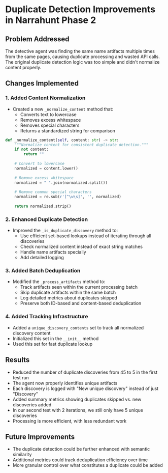 # Duplicate Detection Improvements in Narrahunt Phase 2

## Problem Addressed
The detective agent was finding the same name artifacts multiple times from the same pages, causing duplicate processing and wasted API calls. The original duplicate detection logic was too simple and didn't normalize content properly.

## Changes Implemented

### 1. Added Content Normalization
- Created a new `_normalize_content` method that:
  - Converts text to lowercase
  - Removes excess whitespace
  - Removes special characters
  - Returns a standardized string for comparison

```python
def _normalize_content(self, content: str) -> str:
    """Normalize content for consistent duplicate detection."""
    if not content:
        return ""
    
    # Convert to lowercase
    normalized = content.lower()
    
    # Remove excess whitespace
    normalized = " ".join(normalized.split())
    
    # Remove common special characters
    normalized = re.sub(r'[^\w\s]', '', normalized)
    
    return normalized.strip()
```

### 2. Enhanced Duplicate Detection
- Improved the `_is_duplicate_discovery` method to:
  - Use efficient set-based lookups instead of iterating through all discoveries
  - Check normalized content instead of exact string matches
  - Handle name artifacts specially
  - Add detailed logging

### 3. Added Batch Deduplication
- Modified the `_process_artifacts` method to:
  - Track artifacts seen within the current processing batch
  - Skip duplicate artifacts within the same batch
  - Log detailed metrics about duplicates skipped
  - Preserve both ID-based and content-based deduplication

### 4. Added Tracking Infrastructure
- Added a `unique_discovery_contents` set to track all normalized discovery content
- Initialized this set in the `__init__` method
- Used this set for fast duplicate lookup

## Results
- Reduced the number of duplicate discoveries from 45 to 5 in the first test run
- The agent now properly identifies unique artifacts
- Each discovery is logged with "New unique discovery" instead of just "Discovery"
- Added summary metrics showing duplicates skipped vs. new discoveries added
- In our second test with 2 iterations, we still only have 5 unique discoveries
- Processing is more efficient, with less redundant work

## Future Improvements
- The duplicate detection could be further enhanced with semantic similarity
- Additional metrics could track deduplication efficiency over time
- More granular control over what constitutes a duplicate could be added